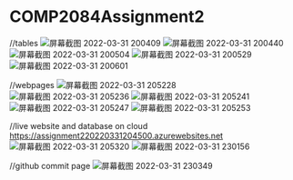 # COMP2084Assignment2
//tables
![屏幕截图 2022-03-31 200409](https://user-images.githubusercontent.com/56980681/161173783-79320a65-d859-4ceb-9fe7-97c03512ffd8.png)
![屏幕截图 2022-03-31 200440](https://user-images.githubusercontent.com/56980681/161173792-74f8474d-0b74-4613-8822-9ff8c87ed5b4.png)
![屏幕截图 2022-03-31 200504](https://user-images.githubusercontent.com/56980681/161173798-56e6407a-14aa-4c6d-8b1f-5d6e9c165480.png)
![屏幕截图 2022-03-31 200529](https://user-images.githubusercontent.com/56980681/161173800-258e5bb0-fe47-437a-b624-303cca8e6eba.png)
![屏幕截图 2022-03-31 200601](https://user-images.githubusercontent.com/56980681/161173805-fd5d0991-8f54-4c1a-ade8-6f3e9ad1c74c.png)

//webpages
![屏幕截图 2022-03-31 205228](https://user-images.githubusercontent.com/56980681/161173834-8a20fc43-5717-46b7-8f00-c85e418faf4d.png)
![屏幕截图 2022-03-31 205236](https://user-images.githubusercontent.com/56980681/161173845-1c0ea1ac-a333-4e39-86ba-59274a9c33b8.png)
![屏幕截图 2022-03-31 205241](https://user-images.githubusercontent.com/56980681/161173859-7d771465-803e-458f-ac2a-b88c2fc1ba81.png)
![屏幕截图 2022-03-31 205247](https://user-images.githubusercontent.com/56980681/161173861-90bae0b5-0922-4dfc-860d-2f43410d2acc.png)
![屏幕截图 2022-03-31 205253](https://user-images.githubusercontent.com/56980681/161173869-9b5a0a07-991b-4324-93c4-fe3df008d140.png)

//live website and database on cloud
https://assignment220220331204500.azurewebsites.net
![屏幕截图 2022-03-31 205320](https://user-images.githubusercontent.com/56980681/161173888-eb0251d3-0b3d-49af-afa6-4472aa950178.png)
![屏幕截图 2022-03-31 230156](https://user-images.githubusercontent.com/56980681/161187021-f35a2447-1e48-4af5-961d-110298ac4a65.png)

//github commit page
![屏幕截图 2022-03-31 230349](https://user-images.githubusercontent.com/56980681/161187194-074cd271-c7ec-4232-adca-642dd7c4293c.png)
